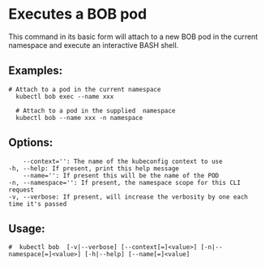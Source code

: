 # Executes a BOB pod

This command in its basic form will attach to a new BOB pod in the current namespace and execute an interactive BASH shell.

## Examples:

    # Attach to a pod in the current namespace
      kubectl bob exec --name xxx
    
      # Attach to a pod in the supplied  namespace
      kubectl bob --name xxx -n namespace

## Options:
        --context='': The name of the kubeconfig context to use
    -h, --help: If present, print this help message
        --name='': If present this will be the name of the POD
    -n, --namespace='': If present, the namespace scope for this CLI request
    -v, --verbose: If present, will increase the verbosity by one each time it's passed

## Usage:
    #  kubectl bob  [-v|--verbose] [--context[=]<value>] [-n|--namespace[=]<value>] [-h|--help] [--name[=]<value]


<!--stackedit_data:
eyJoaXN0b3J5IjpbNTgyMjQ5NzM0XX0=
-->